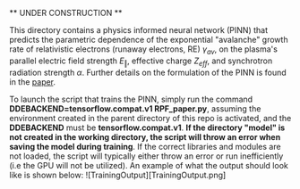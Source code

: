 ** UNDER CONSTRUCTION **

This directory contains a physics informed neural network (PINN) that predicts the parametric dependence of the exponential "avalanche" growth rate of relativistic electrons (runaway electrons, RE) $\gamma_{av}$, on the plasma's parallel electric field strength $E_\Vert$, effective charge $Z_{eff}$, and synchrotron radiation strength $\alpha$. Further details on the formulation of the PINN is found in the [paper](https://doi.org/10.1017/S0022377824000679). 

To launch the script that trains the PINN, simply run the command **DDEBACKEND=tensorflow.compat.v1 RPF_paper.py**, assuming the environment created in the parent directory of this repo is activated, and the **DDEBACKEND** must be **tensorflow.compat.v1**. **If the directory "model" is not created in the working directory, the script will throw an error when saving the model during training**. If the correct libraries and modules are not loaded, the script will typically either throw an error or run inefficiently (i.e the GPU will not be utilized). An example of what the output should look like is shown below:
![TrainingOutput][TrainingOutput.png]
